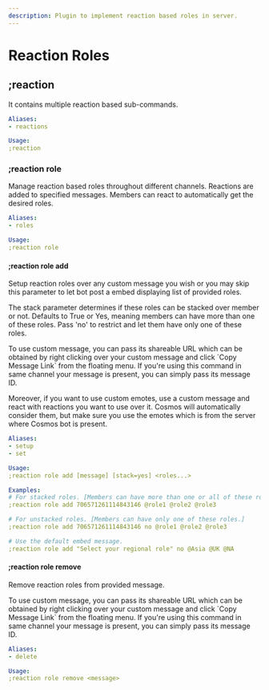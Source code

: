 ```yaml
---
description: Plugin to implement reaction based roles in server.
---
```


# Reaction Roles

## ;reaction

It contains multiple reaction based sub-commands.

```yaml
Aliases:
- reactions

Usage:
;reaction
```

### ;reaction role

Manage reaction based roles throughout different channels. Reactions are added to specified messages. Members can react to automatically get the desired roles.

```yaml
Aliases:
- roles

Usage:
;reaction role
```

#### ;reaction role add

Setup reaction roles over any custom message you wish or you may skip this parameter to let bot post a embed displaying list of provided roles.

The stack parameter determines if these roles can be stacked over member or not. Defaults to True or Yes, meaning members can have more than one of these roles. Pass 'no' to restrict and let them have only one of these roles.

To use custom message, you can pass its shareable URL which can be obtained by right clicking over your custom message and click \`Copy Message Link\` from the floating menu. If you're using this command in same channel your message is present, you can simply pass its message ID.

Moreover, if you want to use custom emotes, use a custom message and react with reactions you want to use over it. Cosmos will automatically consider them, but make sure you use the emotes which is from the server where Cosmos bot is present. 

```yaml
Aliases:
- setup
- set

Usage:
;reaction role add [message] [stack=yes] <roles...>

Examples:
# For stacked roles. [Members can have more than one or all of these roles.]
;reaction role add 706571261114843146 @role1 @role2 @role3

# For unstacked roles. [Members can have only one of these roles.]
;reaction role add 706571261114843146 no @role1 @role2 @role3

# Use the default embed message.
;reaction role add "Select your regional role" no @Asia @UK @NA
```

#### ;reaction role remove

Remove reaction roles from provided message.

To use custom message, you can pass its shareable URL which can be obtained by right clicking over your custom message and click \`Copy Message Link\` from the floating menu. If you're using this command in same channel your message is present, you can simply pass its message ID.

```yaml
Aliases:
- delete

Usage:
;reaction role remove <message>
```

